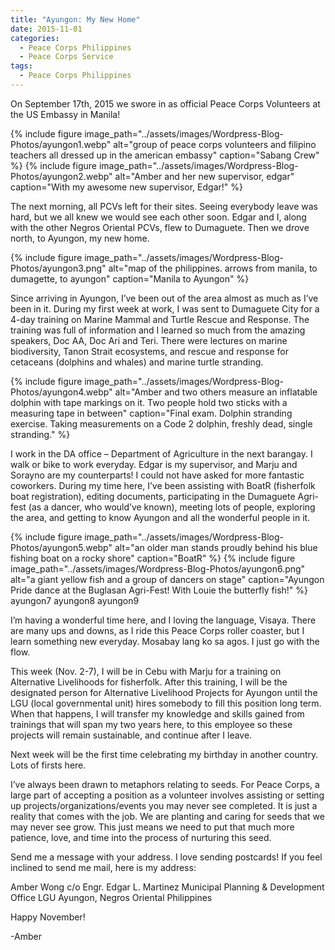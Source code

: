 ```yaml
---
title: "Ayungon: My New Home"
date: 2015-11-01
categories:
  - Peace Corps Philippines
  - Peace Corps Service
tags:
  - Peace Corps Philippines
---
```


On September 17th, 2015 we swore in as official Peace Corps Volunteers at the US Embassy in Manila!

{% include figure image_path="../assets/images/Wordpress-Blog-Photos/ayungon1.webp" alt="group of peace corps volunteers and filipino teachers all dressed up in the american embassy" caption="Sabang Crew" %}
{% include figure image_path="../assets/images/Wordpress-Blog-Photos/ayungon2.webp" alt="Amber and her new supervisor, edgar" caption="With my awesome new supervisor, Edgar!" %}

The next morning, all PCVs left for their sites. Seeing everybody leave was hard, but we all knew we would see each other soon. Edgar and I, along with the other Negros Oriental PCVs, flew to Dumaguete. Then we drove north, to Ayungon, my new home.

{% include figure image_path="../assets/images/Wordpress-Blog-Photos/ayungon3.png" alt="map of the philippines. arrows from manila, to dumagette, to ayungon" caption="Manila to Ayungon" %}

Since arriving in Ayungon, I’ve been out of the area almost as much as I’ve been in it. During my first week at work, I was sent to Dumaguete City for a 4-day training on Marine Mammal and Turtle Rescue and Response. The training was full of information and I learned so much from the amazing speakers, Doc AA, Doc Ari and Teri. There were lectures on marine biodiversity, Tanon Strait ecosystems, and rescue and response for cetaceans (dolphins and whales) and marine turtle stranding.

{% include figure image_path="../assets/images/Wordpress-Blog-Photos/ayungon4.webp" alt="Amber and two others measure an inflatable dolphin with tape markings on it. Two people hold two sticks with a measuring tape in between" caption="Final exam. Dolphin stranding exercise. Taking measurements on a Code 2 dolphin, freshly dead, single stranding." %}

I work in the DA office – Department of Agriculture in the next barangay. I walk or bike to work everyday. Edgar is my supervisor, and Marju and Sorayno are my counterparts! I could not have asked for more fantastic coworkers. During my time here, I’ve been assisting with BoatR (fisherfolk boat registration), editing documents, participating in the Dumaguete Agri-fest (as a dancer, who would’ve known), meeting lots of people, exploring the area, and getting to know Ayungon and all the wonderful people in it.

{% include figure image_path="../assets/images/Wordpress-Blog-Photos/ayungon5.webp" alt="an older man stands proudly behind his blue fishing boat on a rocky shore" caption="BoatR" %}
{% include figure image_path="../assets/images/Wordpress-Blog-Photos/ayungon6.png" alt="a giant yellow fish and a group of dancers on stage" caption="Ayungon Pride dance at the Buglasan Agri-Fest! With Louie the butterfly fish!" %}
ayungon7
ayungon8
ayungon9

I’m having a wonderful time here, and I loving the language, Visaya. There are many ups and downs, as I ride this Peace Corps roller coaster, but I learn something new everyday. Mosabay lang ko sa agos. I just go with the flow.

This week (Nov. 2-7), I will be in Cebu with Marju for a training on Alternative Livelihoods for fisherfolk. After this training, I will be the designated person for Alternative Livelihood Projects for Ayungon until the LGU (local governmental unit) hires somebody to fill this position long term. When that happens, I will transfer my knowledge and skills gained from trainings that will span my two years here, to this employee so these projects will remain sustainable, and continue after I leave.

Next week will be the first time celebrating my birthday in another country. Lots of firsts here.

I’ve always been drawn to metaphors relating to seeds. For Peace Corps, a large part of accepting a position as a volunteer involves assisting or setting up projects/organizations/events you may never see completed. It is just a reality that comes with the job. We are planting and caring for seeds that we may never see grow. This just means we need to put that much more patience, love, and time into the process of nurturing this seed.

Send me a message with your address. I love sending postcards! If you feel inclined to send me mail, here is my address:

Amber Wong
c/o Engr. Edgar L. Martinez
Municipal Planning & Development Office
LGU Ayungon, Negros Oriental
Philippines

Happy November!

-Amber